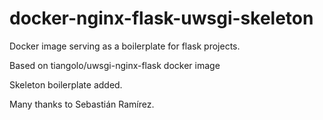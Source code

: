 # docker-nginx-flask-uwsgi-skeleton
Docker image serving as a boilerplate for flask projects.

Based on tiangolo/uwsgi-nginx-flask docker image

Skeleton boilerplate added.

Many thanks to Sebastián Ramírez.
